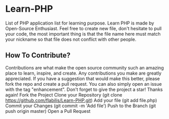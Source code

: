 # Learn-PHP
List of PHP application list for learning purpose. Learn PHP is made by Open-Source Enthusiast. Feel free to create new file, don't hesitate to pull your code, the most important thing is that the file name here must match your nickname so that file does not conflict with other people.

## How To Contribute?
Contributions are what make the open source community such an amazing place to learn, inspire, and create. Any contributions you make are greatly appreciated.
If you have a suggestion that would make this better, please fork the repo and create a pull request. You can also simply open an issue with the tag "enhancement". Don't forget to give the project a star! Thanks again!
  Fork the Project
  Clone your Repository (git clone https://github.com/flabilis/Learn-PHP.git)
  Add your file (git add file.php)
  Commit your Changes (git commit -m 'Add file')
  Push to the Branch (git push origin master)
  Open a Pull Request
